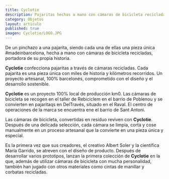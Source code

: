 ```yaml
---
title: Cyclotie
description: Pajaritas hechas a mano con cámaras de bicicleta recicladas  Barcelona art design
category: Objetos
layout: articulo
published: true
imagen: Cyclotie/LOGO.JPG
---
```

De un pinchazo a una pajarita, siendo cada una de ellas una pieza única #madeinbarcelona, hecha  a mano con cámaras de bicicleta recicladas, portadora de su propia historia.  


**Cyclotie**  confecciona pajaritas a través de cámaras recicladas. Cada pajarita es una pieza única  con miles de historia y kilómetros recorridos. Un proyecto artesanal, 100% barcelonés, comprometido con el diseño y el desarrollo sostenible.

**Cyclotie**  es un proyecto 100% local de producción km0. Las cámaras de bicicleta se recogen en el taller de Rebiciclem en el barrio de Poblenou y se convierten en pajaritaqs en DelTravés, situado en el Raval. El centro de operaciones de la marca se encuentra ene el barrio de Sant Antoni.

Las cámaras de bicicleta, convertidas en residuo reviven con **Cyclotie**. Después de una delicada selección, cada cámara se limpia, corta y cose manualmente en un proceso artesanal que la convierte en una pieza única y especial.

Es la primera vez que sus creadores, el creativo Albert Soler y la científica María Garrido, se atreven con el diseño de producto. Después de desarrollar varios prototipos, lanzan la primera colección de **Cyclotie**   en la que, además de utilizar cámaras de bicicleta con mucha personalidad, también han jugado con otros materiales como cintas de manillar y corbatas recicladas.
 
